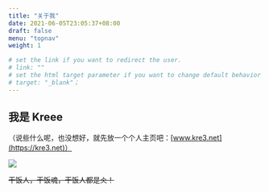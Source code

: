 ```yaml
---
title: "关于我"
date: 2021-06-05T23:05:37+08:00
draft: false
menu: "topnav"
weight: 1

# set the link if you want to redirect the user.
# link: ""
# set the html target parameter if you want to change default behavior
# target: "_blank"；
---
```


## 我是 Kreee

（说些什么呢，也没想好，就先放一个个人主页吧：[www.kre3.net](https://kre3.net)）

![](/res/page/about-me/about-me-01.gif)

~~干饭人，干饭魂，干饭人都是仌！~~